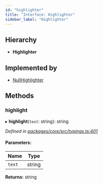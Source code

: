 ```yaml
---
id: "highlighter"
title: "Interface: Highlighter"
sidebar_label: "Highlighter"
---
```


## Hierarchy

* **Highlighter**

## Implemented by

* [NullHighlighter](../classes/nullhighlighter.md)

## Methods

### highlight

▸ **highlight**(`text`: string): string

*Defined in [packages/core/src/typings.ts:401](https://github.com/mikro-orm/mikro-orm/blob/d945b8a11/packages/core/src/typings.ts#L401)*

#### Parameters:

Name | Type |
------ | ------ |
`text` | string |

**Returns:** string
